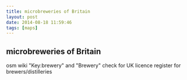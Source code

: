 ```yaml
---
title: microbreweries of Britain
layout: post
date: 2014-08-18 11:59:46
tags: [maps]
---
```

## microbreweries of Britain


osm wiki "Key:brewery" and "Brewery"
check for UK licence register for brewers/distilleries
